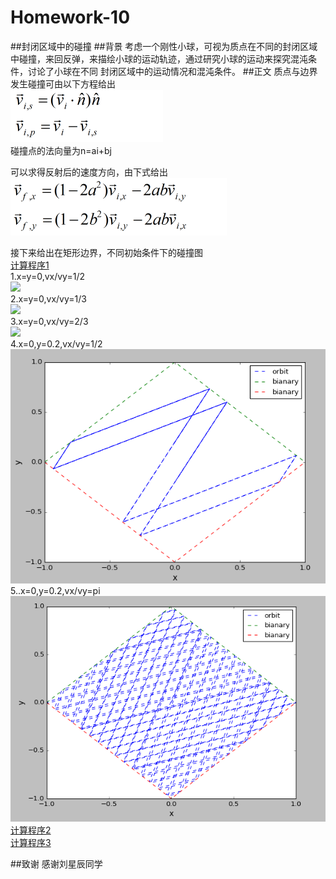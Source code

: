 # Homework-10
##封闭区域中的碰撞
##背景
考虑一个刚性小球，可视为质点在不同的封闭区域中碰撞，来回反弹，来描绘小球的运动轨迹，通过研究小球的运动来探究混沌条件，讨论了小球在不同
封闭区域中的运动情况和混沌条件。
##正文
质点与边界发生碰撞可由以下方程给出  
![](https://github.com/Wangzhengwhu/Homework-10/blob/master/%E5%85%AC%E5%BC%8F1.png)  
碰撞点的法向量为n=ai+bj  

可以求得反射后的速度方向，由下式给出  
![](https://github.com/Wangzhengwhu/Homework-10/blob/master/%E5%85%AC%E5%BC%8F2.png)  

接下来给出在矩形边界，不同初始条件下的碰撞图  
[计算程序1](https://github.com/Wangzhengwhu/Homework-10/blob/master/1.py)   
1.x=y=0,vx/vy=1/2  
![](https://github.com/Wangzhengwhu/Homework-10/blob/master/1%EF%BC%9A2.png)  
2.x=y=0,vx/vy=1/3  
![](https://github.com/Wangzhengwhu/Homework-10/blob/master/1%EF%BC%9A3.png)  
3.x=y=0,vx/vy=2/3   
![](https://github.com/Wangzhengwhu/Homework-10/blob/master/2%EF%BC%9A3.png)  
4.x=0,y=0.2,vx/vy=1/2  
![](https://github.com/Wangzhengwhu/Homework-10/blob/master/1%EF%BC%9A2%EF%BC%9A0.2.png)  
5..x=0,y=0.2,vx/vy=pi  
![](https://github.com/Wangzhengwhu/Homework-10/blob/master/pi.png)  
[计算程序2](https://github.com/Wangzhengwhu/Homework-10/blob/master/2.py)  
[计算程序3](https://github.com/Wangzhengwhu/Homework-10/blob/master/3.py)    


##致谢
感谢刘星辰同学


